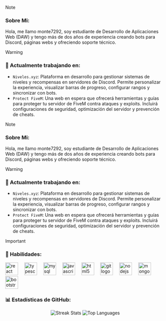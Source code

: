 > [!NOTE]
> ### Sobre Mi:
> <p align="left">Hola, me llamo monte7292, soy estudiante de Desarrollo de Aplicaciones Web (DAW) y tengo más de dos años de experiencia creando bots para Discord, páginas webs y ofreciendo soporte técnico.</p>


> [!WARNING]  
> ### 👷 Actualmente trabajando en:  
> - ``Niveles.xyz``: Plataforma en desarrollo para gestionar sistemas de niveles y recompensas en servidores de Discord. Permite personalizar la experiencia, visualizar barras de progreso, configurar rangos y sincronizar con bots.  
> - ``Protect FiveM``: Una web en espera que ofrecerá herramientas y guías para proteger tu servidor de FiveM contra ataques y exploits. Incluirá configuraciones de seguridad, optimización del servidor y prevención de cheats.  



> [!NOTE]
> ### Sobre Mi:
> <p align="left">Hola, me llamo monte7292, soy estudiante de Desarrollo de Aplicaciones Web (DAW) y tengo más de dos años de experiencia creando bots para Discord, páginas webs y ofreciendo soporte técnico.</p>


> [!WARNING]  
> ### 👷 Actualmente trabajando en:  
> - ``Niveles.xyz``: Plataforma en desarrollo para gestionar sistemas de niveles y recompensas en servidores de Discord. Permite personalizar la experiencia, visualizar barras de progreso, configurar rangos y sincronizar con bots.  
> - ``Protect FiveM``: Una web en espera que ofrecerá herramientas y guías para proteger tu servidor de FiveM contra ataques y exploits. Incluirá configuraciones de seguridad, optimización del servidor y prevención de cheats.  

> [!IMPORTANT]
> ### 🚀 Habilidades:
> <div align="left">
>   <img src="https://cdn.jsdelivr.net/gh/devicons/devicon/icons/react/react-original.svg" height="40" alt="react logo"  />
>   <img width="12" />
>   <img src="https://cdn.jsdelivr.net/gh/devicons/devicon/icons/typescript/typescript-original.svg" height="40" alt="typescript logo"  />
>   <img width="12" />
>   <img src="https://cdn.jsdelivr.net/gh/devicons/devicon/icons/mysql/mysql-original.svg" height="40" alt="mysql logo"  />
>   <img width="12" />
>   <img src="https://cdn.jsdelivr.net/gh/devicons/devicon/icons/javascript/javascript-original.svg" height="40" alt="javascript logo"  />
>   <img width="12" />
>   <img src="https://cdn.jsdelivr.net/gh/devicons/devicon/icons/html5/html5-original.svg" height="40" alt="html5 logo"  />
>   <img width="12" />
>   <img src="https://cdn.jsdelivr.net/gh/devicons/devicon/icons/git/git-original.svg" height="40" alt="git logo"  />
>   <img width="12" />
>   <img src="https://cdn.jsdelivr.net/gh/devicons/devicon/icons/nodejs/nodejs-original.svg" height="40" alt="nodejs logo"  />
>   <img width="12" />
>   <img src="https://cdn.jsdelivr.net/gh/devicons/devicon/icons/mongodb/mongodb-original.svg" height="40" alt="mongodb logo"  />
>   <img width="12" />
>   <img src="https://cdn.jsdelivr.net/gh/devicons/devicon/icons/bootstrap/bootstrap-original.svg" height="40" alt="bootstrap logo"  />
> </div>
> 
> ### 📊 Estadísticas de GitHub:
> <div align="center">
>   <img src="https://github-readme-streak-stats.herokuapp.com/?user=monte7292&theme=tokyonight&hide_border=true" alt="Streak Stats" />
>   <img src="https://github-readme-stats.vercel.app/api/top-langs/?username=monte7292&theme=tokyonight&show_icons=true&hide_border=true&layout=compact" alt="Top Languages" />
> </div>
